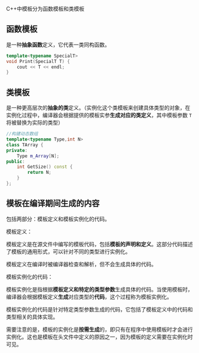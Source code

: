 C++中模板分为函数模板和类模板

## 函数模板

是一种**抽象函数**定义，它代表一类同构函数。

```c++
template<typename SpecialT>
void Print(SpecialT T) {
	cout << T << endl;
}
```



## 类模板

是一种更高层次的**抽象的类**定义。（实例化这个类模板来创建具体类型的对象，在实例化过程中，编译器会根据提供的模板实参**生成对应的类定义**，其中模板参数 `T` 将被替换为实际的类型）

```c++
//构建动态数组
template<typename Type,int N>
class TArray {
private:
	Type m_Array[N];
public:
	int GetSize() const {
		return N;
	}
};
```







## **模板在编译期间生成的内容**

包括两部分：模板定义和模板实例化的代码。

模板定义：

模板定义是在源文件中编写的模板代码，包括**模板的声明和定义**。这部分代码描述了模板的通用形式，可以针对不同的类型进行实例化。

模板定义在编译时被编译器检查和解析，但不会生成具体的代码。

模板实例化的代码：

模板实例化是指根据**模板定义和特定的类型参数**生成具体的代码。当使用模板时，编译器会根据模板定义**生成**对应类型的**代码**，这个过程称为模板实例化。

模板实例化的代码是针对特定类型参数生成的代码，它包括了模板定义中的代码和类型相关的具体实现。

需要注意的是，模板的实例化是**按需生成**的，即只有在程序中使用模板时才会进行实例化。这也是模板在头文件中定义的原因之一，因为模板的定义需要在实例化时可见。


